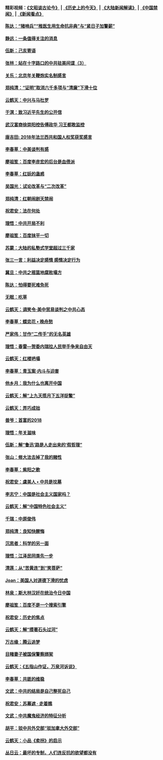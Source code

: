 #### 精彩视频：[《文昭谈古论今》](http://45.32.25.56/wenzhao) | [《历史上的今天》](http://45.32.25.56/today-in-history) | [《大陆新闻解读》](http://45.32.25.56/ntdtv-comedy) | [《中国禁闻》](http://45.32.25.56/ntdtv-news) | [《新闻看点》](http://45.32.25.56/news-insight) 

 #### [陈达：“猪哨兵”“推医生用生命抗非典”与“紧日子加警薪”](../pages/nsc993/n11027746.md?t=02070931) 

#### [静远：一条值得关注的消息](../pages/nsc993/n11024470.md?t=02070931) 

#### [伍新：己亥寄语](../pages/nsc993/n11024543.md?t=02070931) 

#### [张林：站在十字路口的中共驻美间谍（3）](../pages/nsc993/n11023043.md?t=02070931) 

#### [关乐：北京年关鞭炮实名制感言](../pages/nsc993/n11022630.md?t=02070931) 

#### [郑纯清：“证明”取消六千多项与“清廉”下滑十位](../pages/nsc993/n11022638.md?t=02070931) 

#### [云鹤天：中兴与马杜罗](../pages/nsc993/n11022620.md?t=02070931) 

#### [于溟：致习近平先生的公开信](../pages/nsc993/n11022593.md?t=02070931) 

#### [武汉富商徐崇阳控告傅政华 习王都敢监控](../pages/nsc993/n11022212.md?t=02070931) 

#### [唐吉田: 2018年法兰西共和国人权奖获奖感言](../pages/nsc993/n11021537.md?t=02070931) 

#### [李春草：中美谈判有感](../pages/nsc993/n11019776.md?t=02070931) 

#### [廖祖笙：百度李彦宏的后台是血债派](../pages/nsc993/n11019767.md?t=02070931) 

#### [李春草：红妖的蛊惑](../pages/nsc993/n11017095.md?t=02070931) 

#### [吴国光：试论改革与“二次改革”](../pages/nsc993/n11017055.md?t=02070931) 

#### [郑纯清：红朝闹剧天禁闹](../pages/nsc993/n11017030.md?t=02070931) 

#### [祝君安：法在何处](../pages/nsc993/n11017021.md?t=02070931) 

#### [理悟：中共开局不利](../pages/nsc993/n11016938.md?t=02070931) 

#### [廖祖笙：百度抹平一切](../pages/nsc993/n11014925.md?t=02070931) 

#### [苏蒙：大陆的私塾式学堂超过三千家](../pages/nsc993/n11014334.md?t=02070931) 

#### [张三一言：利益决定感情 感情决定行为](../pages/nsc993/n11012463.md?t=02070931) 

#### [冀旦：中共之摇篮地腐败塌方](../pages/nsc993/n11009533.md?t=02070931) 

#### [陈达：怕得要死难免死](../pages/nsc993/n11009520.md?t=02070931) 

#### [无眠：吃草](../pages/nsc993/n11007940.md?t=02070931) 

#### [云鹤天：调笑令‧美中贸易谈判之中共心态](../pages/nsc993/n11007670.md?t=02070931) 

#### [李春草：蝶恋花  •  晚舟愁](../pages/nsc993/n11006605.md?t=02070931) 

#### [严家伟：甘作“二传手”的无名英雄](../pages/nsc993/n11005340.md?t=02070931) 

#### [理悟：春雷—贺委内瑞拉人民举手争来自由天](../pages/nsc993/n11005334.md?t=02070931) 

#### [云鹤天：红楼坍塌](../pages/nsc993/n11005318.md?t=02070931) 

#### [李春草：青玉案·内斗与迫害](../pages/nsc993/n11005306.md?t=02070931) 

#### [他乡月：我为什么也离开中国](../pages/nsc993/n11003553.md?t=02070931) 

#### [云鹤天：解“上九天揽月下五洋捉鳖”](../pages/nsc993/n11000750.md?t=02070931) 

#### [云鹤天：弄巧成拙](../pages/nsc993/n11000722.md?t=02070931) 

#### [兽爷：首富的2018](../pages/nsc993/n11000693.md?t=02070931) 

#### [理悟：年关滋味](../pages/nsc993/n10998847.md?t=02070931) 

#### [伍新：解“鲁迅‘路是人走出来的’假哲理”](../pages/nsc993/n10998777.md?t=02070931) 

#### [张山：修大法去掉了我的赌性](../pages/nsc993/n10997702.md?t=02070931) 

#### [李春草：紫阳之歌](../pages/nsc993/n10997679.md?t=02070931) 

#### [祝君安：虞美人 • 中共是坟墓](../pages/nsc993/n10996090.md?t=02070931) 

#### [李志宁：中国是社会主义国家吗？](../pages/nsc993/n10996097.md?t=02070931) 

#### [云鹤天：解“中国特色社会主义”](../pages/nsc993/n10996043.md?t=02070931) 

#### [千瑞：中原俊伟](../pages/nsc993/n10995401.md?t=02070931) 

#### [郑纯清：良知快醒悔](../pages/nsc993/n10995385.md?t=02070931) 

#### [沉思者：科学的另一面](../pages/nsc993/n10996074.md?t=02070931) 

#### [理悟：江泽民同类先一步](../pages/nsc993/n10995378.md?t=02070931) 

#### [清莲：从“苦黄连”到“笑菩萨”](../pages/nsc993/n10995466.md?t=02070931) 

#### [Joan：美国人对道德下滑的忧虑](../pages/nsc993/n10995424.md?t=02070931) 

#### [林泉：斯大林汉奸在统治今日中国](../pages/nsc993/n10995210.md?t=02070931) 

#### [廖祖笙：百度不是一个搜索引擎](../pages/nsc993/n10994961.md?t=02070931) 

#### [祝君安：历史的焦点](../pages/nsc993/n10994925.md?t=02070931) 

#### [云鹤天：解“摸著石头过河”](../pages/nsc993/n10993325.md?t=02070931) 

#### [万古缘：腾云追梦](../pages/nsc993/n10993120.md?t=02070931) 

#### [目睹妻子被国保警察绑架](../pages/nsc993/n10991525.md?t=02070931) 

#### [云鹤天：《五指山作证，万泉河诉说》](../pages/nsc993/n10991603.md?t=02070931) 

#### [李春草：共匪的维稳](../pages/nsc993/n10991348.md?t=02070931) 

#### [文武：中共的结局是自己整死自己](../pages/nsc993/n10989899.md?t=02070931) 

#### [祝君安：苏幕遮 · 走着瞧](../pages/nsc993/n10988901.md?t=02070931) 

#### [文武：中共魔鬼经济的特征分析](../pages/nsc993/n10987387.md?t=02070931) 

#### [胡平：驳中共外交部“驳加拿大外交部”](../pages/nsc993/n10987378.md?t=02070931) 

#### [云鹤天：小品《卖拐》的启示](../pages/nsc993/n10984392.md?t=02070931) 

#### [丛日云：最坏的专制，人们连反抗的欲望都没有](../pages/nsc993/n10984377.md?t=02070931) 

